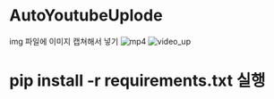 # AutoYoutubeUplode
img 파일에 이미지 캡쳐해서 넣기
![mp4](https://github.com/seunghwan94/AutoYoutubeUplode/assets/89438935/280c68e2-8c24-49ad-84e4-8954ffc2dea2)
![video_up](https://github.com/seunghwan94/AutoYoutubeUplode/assets/89438935/797a46d6-8799-4453-83b4-a9e2287c512c)

# pip install -r requirements.txt 실행
